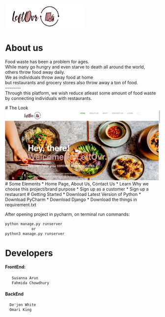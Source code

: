 <h1> <img src ="logo4.jpg" alt="Logo"></h1>
<h1> About us </h1>


<p>Food waste has been a problem for ages. <br>
While many go hungry and even starve to death all around the world,<br>
others throw food away daily. <br>
We as individuals throw away food at home <br>
but restaurants and grocery stores also throw away a ton of food.<br>
--------<br>
Through this platform, we wish reduce atleast some amount of food waste <br>
by connecting individuals with restaurants.  </p>
# The Look
<img src ="view.jpeg" alt="Logo">
# Some Elements
* Home Page, About Us, Contact Us
* Learn Why we choose this project/brand purpose
* Sign up as a customer 
* Sign up a restaurant 
# Getting Started
  * Download Latest Version of Python 
  * Download PyCharm
  * Download Django
  * Download the things in requirement.txt

  After opening project in pycharm, on terminal run commands: 
  
  ``` 
  python manage.py runserver  
              or
  python3 manage.py runserver
  ```
# Developers
#### FrontEnd: 
```
   Susanna Arun
   Fahmida Chowdhury
  ```
#### BackEnd
```
  De'jon White 
  Omari King
  ```
   

 
